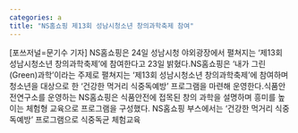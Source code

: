 ```yaml
---
categories: a
title: "NS홈쇼핑 제13회 성남시청소년 창의과학축제 참여"
---
```

[포쓰저널=문기수 기자] NS홈쇼핑은 24일 성남시청 야외광장에서 펼쳐지는 ‘제13회 성남시청소년 창의과학축제’에 참여한다고 23일 밝혔다.NS홈쇼핑은 ‘내가 그린(Green)과학’이라는 주제로 펼쳐지는 ‘제13회 성남시청소년 창의과학축제’에 참여하며 청소년을 대상으로 한 ‘건강한 먹거리 식중독예방’ 프로그램을 마련해 운영한다.식품안전연구소를 운영하는 NS홈쇼핑은 식품안전에 접목된 창의 과학을 설명하며 흥미를 높이는 체험형 교육으로 프로그램을 구성했다. NS홈쇼핑 부스에서는 ‘건강한 먹거리 식중독예방’ 프로그램으로 식중독균 체험교육
